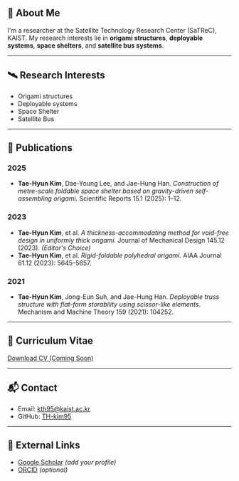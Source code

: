 

## 👋 About Me
I'm a researcher at the Satellite Technology Research Center (SaTReC), KAIST. My research interests lie in **origami structures**, **deployable systems**, **space shelters**, and **satellite bus systems**.

---

## 🛰️ Research Interests
- Origami structures
- Deployable systems
- Space Shelter
- Satellite Bus

---

## 📄 Publications

### 2025
- **Tae-Hyun Kim**, Dae-Young Lee, and Jae-Hung Han. _Construction of metre-scale foldable space shelter based on gravity-driven self-assembling origami._ Scientific Reports 15.1 (2025): 1–12.

### 2023
- **Tae-Hyun Kim**, et al. _A thickness-accommodating method for void-free design in uniformly thick origami._ Journal of Mechanical Design 145.12 (2023). _(Editor's Choice)_
- **Tae-Hyun Kim**, et al. _Rigid-foldable polyhedral origami._ AIAA Journal 61.12 (2023): 5645–5657.

### 2021
- **Tae-Hyun Kim**, Jong-Eun Suh, and Jae-Hung Han. _Deployable truss structure with flat-form storability using scissor-like elements._ Mechanism and Machine Theory 159 (2021): 104252.

---

## 📄 Curriculum Vitae
[Download CV (Coming Soon)](#)

---

## 📬 Contact
- Email: kth95@kaist.ac.kr
- GitHub: [TH-kim95](https://github.com/TH-kim95)

---

## 🔗 External Links
- [Google Scholar](https://scholar.google.com/) _(add your profile)_
- [ORCID](https://orcid.org/) _(optional)_
